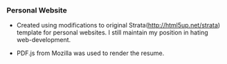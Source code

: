 ### Personal Website

* Created using modifications to original Strata(http://html5up.net/strata) template for personal websites. I still maintain my position in hating web-development.

* PDF.js from Mozilla was used to render the resume.
